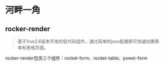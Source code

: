 # 河畔一角

## rocker-render

> 基于Vue2.6版本开发的低代码组件，通过简单的json配置即可快速创建表单和表格页面。

rocker-render包含三个组件：rocket-form、rocket-table、power-form



